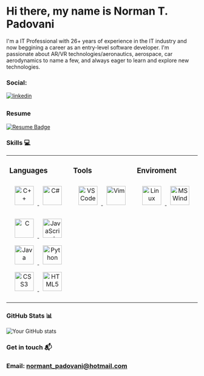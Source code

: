 # <span style="#FF5733">Hi there, my name is Norman T. Padovani</span>

I'm a IT Professional with 26+ years of experience in the IT industry and now beggining a career as an entry-level software developer. I'm passionate about AR/VR technologies/aeronautics, aerospace, car aerodynamics to name a few, and always eager to learn and explore new technologies.

### Social:
<a href="https://www.linkedin.com/in/norman-t-p-88979553/" target="_blank">
<img src=https://img.shields.io/badge/linkedin-%231E77B5.svg?&style=for-the-badge&logo=linkedin&logoColor=white alt=linkedin style="margin-bottom: 5px;" />
</a>

### Resume

<a href="https://drive.google.com/file/d/101p1XhEi-PxhFgCOEu1GCscqQEuo0XzI/view">
    <img src="https://img.shields.io/badge/Resume-blue?style=for-the-badge&logo=google-docs&logoColor=white" alt="Resume Badge"/>
  </a>

### Skills 💻
<table><tr><td valign="top" width="33%">
  
  
  
### Languages
<div align="center">  
<a href="https://www.cplusplus.com/" target="_blank"><img style="margin: 10px" src="https://profilinator.rishav.dev/skills-assets/cplusplus-original.svg" alt="C++" height="50" />
</a>
<a href="https://docs.microsoft.com/en-us/dotnet/csharp/" target="_blank">
  <img style="margin: 10px" src="https://profilinator.rishav.dev/skills-assets/csharp-original.svg" alt="C#" height="50" />
</a>

<a href="https://www.cprogramming.com/" target="_blank"><img style="margin: 10px" src="https://profilinator.rishav.dev/skills-assets/c-original.svg" alt="C" height="50" />
</a>
<a href="https://www.javascript.com/" target="_blank"><img style="margin: 10px" src="https://profilinator.rishav.dev/skills-assets/javascript-original.svg" alt="JavaScript" height="50" />
</a>
<a href="https://www.java.com/en/" target="_blank"><img style="margin: 10px" src="https://raw.githubusercontent.com/bablubambal/All_logo_and_pictures/1ac69ce5fbc389725f16f989fa53c62d6e1b4883/programming%20languages/java.svg" alt="Java" height="50" />
</a>
<a href="https://www.python.org/" target="_blank"><img style="margin: 10px" src="https://profilinator.rishav.dev/skills-assets/python-original.svg" alt="Python" height="50" />
</a>
<a href="https://www.w3schools.com/css/" target="_blank"><img style="margin: 10px" src="https://profilinator.rishav.dev/skills-assets/css3-original-wordmark.svg" alt="CSS3" height="50" />
</a>
<a href="https://en.wikipedia.org/wiki/HTML5" target="_blank"><img style="margin: 10px" src="https://profilinator.rishav.dev/skills-assets/html5-original-wordmark.svg" alt="HTML5" height="50" />
</a>  

</div>

</td><td valign="top" width="33%">
  
  
  
### Tools
<div align="center">  
<a href="https://vscode.dev/" target="_blank"><img style="margin: 10px" src="https://raw.githubusercontent.com/bablubambal/All_logo_and_pictures/62487087dc4f4f5efee637addbc67a16dd374bf6/text%20editors/vscode.svg" alt="VSCode" height="50" />
</a>
<a href="https://www.vim.org/" target="_blank"><img style="margin: 10px" src="https://camo.githubusercontent.com/42bc14136b195b5d723e76c463efc7c614c40616dbb6662a2ac7ffc65bea8d30/68747470733a2f2f6564656e742e6769746875622e696f2f537570657254696e7949636f6e732f696d616765732f7376672f76696d2e737667" alt="Vim" height="50" />
</a>  
  
</div>
  
</td><td valign="top" width="33%">
  
  
  
### Enviroment
<div align="center">  
<a href="https://www.linux.org/" target="_blank"><img style="margin: 10px" src="https://camo.githubusercontent.com/875b2967090ac970937698e92e1bfeefdc6168b9afb428aabfe321e19d549d74/68747470733a2f2f6564656e742e6769746875622e696f2f537570657254696e7949636f6e732f696d616765732f7376672f6c696e75782e737667" alt="Linux" height="50" />
</a>
<a href="https://www.microsoft.com/en-us/windows/" target="_blank"><img style="margin: 10px" src="https://camo.githubusercontent.com/05eece38536aac5c8437e2cb46362e545443a80922c5e28463530726a6d186ac/68747470733a2f2f6564656e742e6769746875622e696f2f537570657254696e7949636f6e732f696d616765732f7376672f77696e646f77732e737667" alt="MS Windows" height="50" />
</a>
</div>
</td></tr></table>  


### GitHub Stats 📊

![Your GitHub stats](https://github-readme-stats.vercel.app/api?username=ntpadovani&show_icons=true&theme=dark)

### Get in touch 📬

### Email: [normant_padovani@hotmail.com](mailto:normant_padovani@hotmail.com)
</a>

